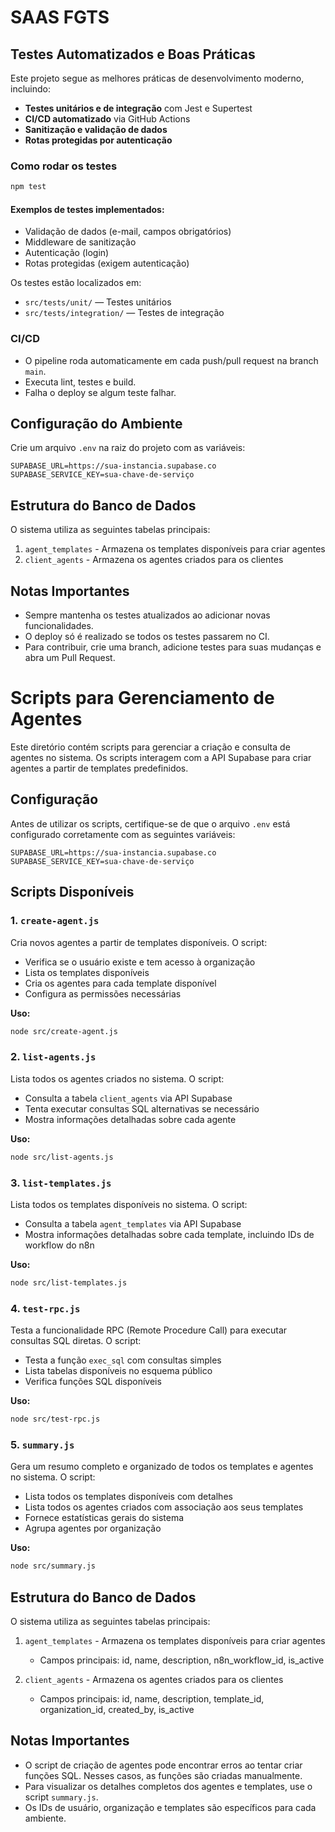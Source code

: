 # SAAS FGTS

## Testes Automatizados e Boas Práticas

Este projeto segue as melhores práticas de desenvolvimento moderno, incluindo:

- **Testes unitários e de integração** com Jest e Supertest
- **CI/CD automatizado** via GitHub Actions
- **Sanitização e validação de dados**
- **Rotas protegidas por autenticação**

### Como rodar os testes

```bash
npm test
```

#### Exemplos de testes implementados:
- Validação de dados (e-mail, campos obrigatórios)
- Middleware de sanitização
- Autenticação (login)
- Rotas protegidas (exigem autenticação)

Os testes estão localizados em:
- `src/tests/unit/` — Testes unitários
- `src/tests/integration/` — Testes de integração

### CI/CD
- O pipeline roda automaticamente em cada push/pull request na branch `main`.
- Executa lint, testes e build.
- Falha o deploy se algum teste falhar.

## Configuração do Ambiente

Crie um arquivo `.env` na raiz do projeto com as variáveis:

```
SUPABASE_URL=https://sua-instancia.supabase.co
SUPABASE_SERVICE_KEY=sua-chave-de-serviço
```

## Estrutura do Banco de Dados

O sistema utiliza as seguintes tabelas principais:

1. `agent_templates` - Armazena os templates disponíveis para criar agentes
2. `client_agents` - Armazena os agentes criados para os clientes

## Notas Importantes
- Sempre mantenha os testes atualizados ao adicionar novas funcionalidades.
- O deploy só é realizado se todos os testes passarem no CI.
- Para contribuir, crie uma branch, adicione testes para suas mudanças e abra um Pull Request.

# Scripts para Gerenciamento de Agentes

Este diretório contém scripts para gerenciar a criação e consulta de agentes no sistema. Os scripts interagem com a API Supabase para criar agentes a partir de templates predefinidos.

## Configuração

Antes de utilizar os scripts, certifique-se de que o arquivo `.env` está configurado corretamente com as seguintes variáveis:

```
SUPABASE_URL=https://sua-instancia.supabase.co
SUPABASE_SERVICE_KEY=sua-chave-de-serviço
```

## Scripts Disponíveis

### 1. `create-agent.js`

Cria novos agentes a partir de templates disponíveis. O script:
- Verifica se o usuário existe e tem acesso à organização
- Lista os templates disponíveis
- Cria os agentes para cada template disponível
- Configura as permissões necessárias

**Uso:**
```bash
node src/create-agent.js
```

### 2. `list-agents.js`

Lista todos os agentes criados no sistema. O script:
- Consulta a tabela `client_agents` via API Supabase
- Tenta executar consultas SQL alternativas se necessário
- Mostra informações detalhadas sobre cada agente

**Uso:**
```bash
node src/list-agents.js
```

### 3. `list-templates.js`

Lista todos os templates disponíveis no sistema. O script:
- Consulta a tabela `agent_templates` via API Supabase
- Mostra informações detalhadas sobre cada template, incluindo IDs de workflow do n8n

**Uso:**
```bash
node src/list-templates.js
```

### 4. `test-rpc.js`

Testa a funcionalidade RPC (Remote Procedure Call) para executar consultas SQL diretas. O script:
- Testa a função `exec_sql` com consultas simples
- Lista tabelas disponíveis no esquema público
- Verifica funções SQL disponíveis

**Uso:**
```bash
node src/test-rpc.js
```

### 5. `summary.js`

Gera um resumo completo e organizado de todos os templates e agentes no sistema. O script:
- Lista todos os templates disponíveis com detalhes
- Lista todos os agentes criados com associação aos seus templates
- Fornece estatísticas gerais do sistema
- Agrupa agentes por organização

**Uso:**
```bash
node src/summary.js
```

## Estrutura do Banco de Dados

O sistema utiliza as seguintes tabelas principais:

1. `agent_templates` - Armazena os templates disponíveis para criar agentes
   - Campos principais: id, name, description, n8n_workflow_id, is_active

2. `client_agents` - Armazena os agentes criados para os clientes
   - Campos principais: id, name, description, template_id, organization_id, created_by, is_active

## Notas Importantes

- O script de criação de agentes pode encontrar erros ao tentar criar funções SQL. Nesses casos, as funções são criadas manualmente.
- Para visualizar os detalhes completos dos agentes e templates, use o script `summary.js`.
- Os IDs de usuário, organização e templates são específicos para cada ambiente. 